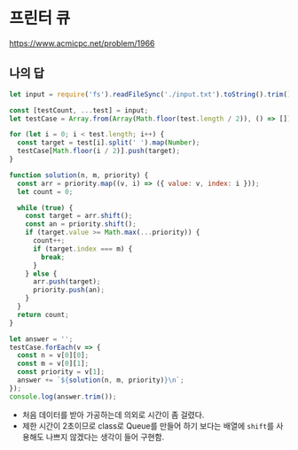 # 프린터 큐

https://www.acmicpc.net/problem/1966

## 나의 답

```js
let input = require('fs').readFileSync('./input.txt').toString().trim().split('\n');

const [testCount, ...test] = input;
let testCase = Array.from(Array(Math.floor(test.length / 2)), () => []);

for (let i = 0; i < test.length; i++) {
  const target = test[i].split(' ').map(Number);
  testCase[Math.floor(i / 2)].push(target);
}

function solution(n, m, priority) {
  const arr = priority.map((v, i) => ({ value: v, index: i }));
  let count = 0;

  while (true) {
    const target = arr.shift();
    const an = priority.shift();
    if (target.value >= Math.max(...priority)) {
      count++;
      if (target.index === m) {
        break;
      }
    } else {
      arr.push(target);
      priority.push(an);
    }
  }
  return count;
}

let answer = '';
testCase.forEach(v => {
  const n = v[0][0];
  const m = v[0][1];
  const priority = v[1];
  answer += `${solution(n, m, priority)}\n`;
});
console.log(answer.trim());
```

- 처음 데이터를 받아 가공하는데 의외로 시간이 좀 걸렸다.
- 제한 시간이 2초이므로 class로 Queue를 만들어 하기 보다는 배열에 `shift`를 사용해도 나쁘지 않겠다는 생각이 들어 구현함.
